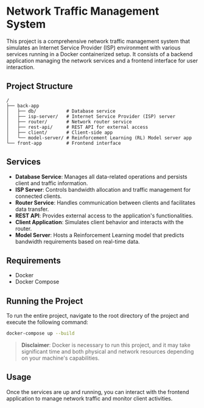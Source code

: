 # Network Traffic Management System

This project is a comprehensive network traffic management system that simulates an Internet Service Provider (ISP) environment with various services running in a Docker containerized setup. It consists of a backend application managing the network services and a frontend interface for user interaction.

## Project Structure

```
/
├── back-app
│   ├── db/           # Database service
│   ├── isp-server/   # Internet Service Provider (ISP) server
│   ├── router/       # Network router service
│   ├── rest-api/     # REST API for external access
│   ├── client/       # Client-side app  
│   └── model-server/ # Reinforcement Learning (RL) Model server app
└── front-app         # Frontend interface
```

## Services

- **Database Service**: Manages all data-related operations and persists client and traffic information.
- **ISP Server**: Controls bandwidth allocation and traffic management for connected clients.
- **Router Service**: Handles communication between clients and facilitates data transfer.
- **REST API**: Provides external access to the application's functionalities.
- **Client Application**: Simulates client behavior and interacts with the router.
- **Model Server**: Hosts a Reinforcement Learning model that predicts bandwidth requirements based on real-time data.

## Requirements

- Docker
- Docker Compose

## Running the Project

To run the entire project, navigate to the root directory of the project and execute the following command:

```bash
docker-compose up --build
```

> **Disclaimer**: Docker is necessary to run this project, and it may take significant time and both physical and network resources depending on your machine's capabilities.

## Usage

Once the services are up and running, you can interact with the frontend application to manage network traffic and monitor client activities.

